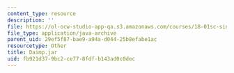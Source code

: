 ```yaml
---
content_type: resource
description: ''
file: https://ol-ocw-studio-app-qa.s3.amazonaws.com/courses/18-01sc-single-variable-calculus-fall-2010/fb921d379bc2ce778fdfb143ad0c0dec_Daimp.jar
file_type: application/java-archive
parent_uid: 29ef5f87-bae9-a94a-d044-25b8efabe1ac
resourcetype: Other
title: Daimp.jar
uid: fb921d37-9bc2-ce77-8fdf-b143ad0c0dec
---
```

